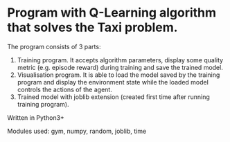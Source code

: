 # Program with Q-Learning algorithm that solves the Taxi problem.

The program consists of 3 parts:
1.	Training program. It accepts algorithm parameters, display some quality metric (e.g. episode reward) during training and save the trained model.
2.	Visualisation program. It is able to load the model saved by the training program and display the environment state while the loaded model controls the actions of the agent.
3.	Trained model with joblib extension (created first time after running training program).

Written in Python3+

Modules used: gym, numpy, random, joblib, time
